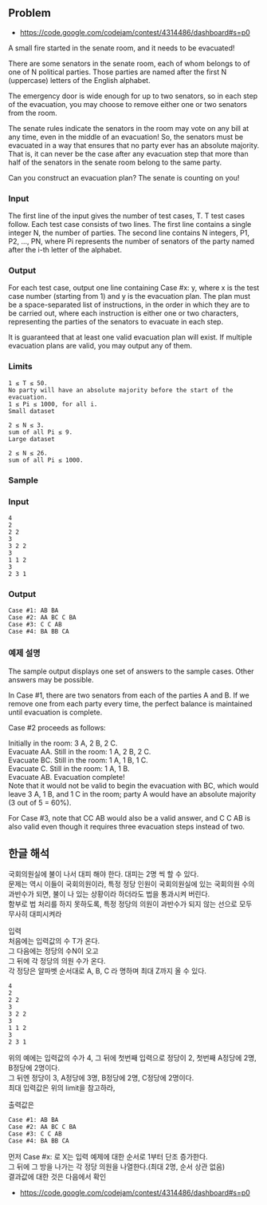 ## Problem

- https://code.google.com/codejam/contest/4314486/dashboard#s=p0

A small fire started in the senate room, and it needs to be evacuated!

There are some senators in the senate room, each of whom belongs to of one of N political parties. Those parties are named after the first N (uppercase) letters of the English alphabet.

The emergency door is wide enough for up to two senators, so in each step of the evacuation, you may choose to remove either one or two senators from the room.

The senate rules indicate the senators in the room may vote on any bill at any time, even in the middle of an evacuation! So, the senators must be evacuated in a way that ensures that no party ever has an absolute majority. That is, it can never be the case after any evacuation step that more than half of the senators in the senate room belong to the same party.

Can you construct an evacuation plan? The senate is counting on you!

### Input

The first line of the input gives the number of test cases, T. T test cases follow. Each test case consists of two lines. The first line contains a single integer N, the number of parties. The second line contains N integers, P1, P2, ..., PN, where Pi represents the number of senators of the party named after the i-th letter of the alphabet.

### Output

For each test case, output one line containing Case #x: y, where x is the test case number (starting from 1) and y is the evacuation plan. The plan must be a space-separated list of instructions, in the order in which they are to be carried out, where each instruction is either one or two characters, representing the parties of the senators to evacuate in each step.

It is guaranteed that at least one valid evacuation plan will exist. If multiple evacuation plans are valid, you may output any of them.

### Limits

    1 ≤ T ≤ 50.
    No party will have an absolute majority before the start of the evacuation.
    1 ≤ Pi ≤ 1000, for all i.
    Small dataset

    2 ≤ N ≤ 3.
    sum of all Pi ≤ 9.
    Large dataset

    2 ≤ N ≤ 26.
    sum of all Pi ≤ 1000.
    
### Sample


### Input 

    4
    2
    2 2
    3
    3 2 2
    3
    1 1 2
    3
    2 3 1

### Output 

    Case #1: AB BA
    Case #2: AA BC C BA
    Case #3: C C AB
    Case #4: BA BB CA

### 예제 설명
The sample output displays one set of answers to the sample cases. Other answers may be possible.

In Case #1, there are two senators from each of the parties A and B. If we remove one from each party every time, the perfect balance is maintained until evacuation is complete.

Case #2 proceeds as follows:

Initially in the room: 3 A, 2 B, 2 C.  
Evacuate AA. Still in the room: 1 A, 2 B, 2 C.  
Evacuate BC. Still in the room: 1 A, 1 B, 1 C.  
Evacuate C. Still in the room: 1 A, 1 B.  
Evacuate AB. Evacuation complete!  
Note that it would not be valid to begin the evacuation with BC, which would leave 3 A, 1 B, and 1 C in the room; party A would have an absolute majority (3 out of 5 = 60%).  

For Case #3, note that CC AB would also be a valid answer, and C C AB is also valid even though it requires three evacuation steps instead of two.


## 한글 해석
국회의원실에 불이 나서 대피 해야 한다. 대피는 2명 씩 할 수 있다.  
문제는 역시 이들이 국회의원이라, 특정 정당 인원이 국회의원실에 있는 국회의원 수의 과반수가 되면, 불이 나 있는 상황이라 하더라도 법을 통과시켜 버린다.  
함부로 법 처리를 하지 못하도록, 특정 정당의 의원이 과반수가 되지 않는 선으로 모두 무사히 대피시켜라  

입력  
처음에는 입력값의 수 T가 온다.  
그 다음에는 정당의 수N이 오고  
그 뒤에 각 정당의 의원 수가 온다.  
각 정당은 알파벳 순서대로 A, B, C 라 명하며 최대 Z까지 올 수 있다.    


    4  
    2  
    2 2  
    3  
    3 2 2  
    3  
    1 1 2  
    3  
    2 3 1  
    
위의 예에는 입력값의 수가 4, 그 뒤에 첫번째 입력으로 정당이 2, 첫번째 A정당에 2명, B정당에 2명이다.  
그 뒤엔 정당이 3, A정당에 3명, B정당에 2명, C정당에 2명이다.  
최대 입력값은 위의 limit을 참고하라,  

출력값은 

    Case #1: AB BA
    Case #2: AA BC C BA
    Case #3: C C AB
    Case #4: BA BB CA

먼저 Case #x: 로 X는 입력 예제에 대한 순서로 1부터 단조 증가한다.  
그 뒤에 그 방을 나가는 각 정당 의원을 나열한다.(최대 2명, 순서 상관 없음)  
결과값에 대한 것은 다음에서 확인 

- https://code.google.com/codejam/contest/4314486/dashboard#s=p0
